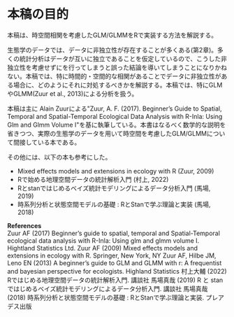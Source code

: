 # 本稿の目的  
本稿は、時空間相関を考慮したGLM/GLMMをRで実装する方法を解説する。  

生態学のデータでは、データに非独立性が存在することが多くある(第2章)。多くの統計分析はデータが互いに独立であることを仮定しているので、こうした非独立性を考慮せずにを行ってしまうと誤った結論を導いてしまうことになりかねない。本稿では、特に時間的・空間的な相関があることでデータに非独立性がある場合に、どのようにそれに対処するべきかを解説する。本稿では、特にGLMやGLMM(Zuur et al., 2013)による分析を扱う。  

本稿は主に Alain Zuurによる"Zuur, A. F. (2017). Beginner’s Guide to Spatial, Temporal and Spatial-Temporal Ecological Data Analysis with R-Inla: Using Glm and Glmm Volume I"を基に執筆している。本書はなるべく数学的な説明を省きつつ、実際の生態学のデータを用いて時空間を考慮したGLM/GLMMについて間接している本である。  

その他には、以下の本も参考にした。   

- Mixed effects models and extensions in ecology with R (Zuur, 2009)    
- Rで始める地理空間データの統計解析入門 (村上, 2022)    
- Rとstanではじめるベイズ統計モデリングによるデータ分析入門 (馬場, 2019)     
- 時系列分析と状態空間モデルの基礎 : RとStanで学ぶ理論と実装 (馬場, 2018)   

**References**  
Zuur AF (2017) Beginner’s guide to spatial, temporal and Spatial-Temporal ecological data analysis with R-Inla: Using glm and glmm volume I. Hightland Statistics Ltd.
Zuur AF (2009) Mixed effects models and extensions in ecology with R. Springer, New York, NY
Zuur AF, Hilbe JM, Leno EN (2013) A beginner’s guide to GLM and GLMM with r: A frequentist and bayesian perspective for ecologists. Highland Statistics
村上大輔 (2022) Rではじめる地理空間データの統計解析入門. 講談社
馬場真哉 (2019) R と stan ではじめるベイズ統計モデリングによるデータ分析入門. 講談社
馬場真哉 (2018) 時系列分析と状態空間モデルの基礎 : RとStanで学ぶ理論と実装. プレアデス出版

